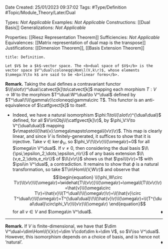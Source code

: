<div class="topSpace"></div>

Date Created: 25/01/2023 09:37:02
Tags: #Type/Definition #Topic/Module_Theory/Later/Dual

Types: <i>Not Applicable</i>
Examples: <i>Not Applicable</i>
Constructions: [[Dual Basis]]
Generalizations: <i>Not Applicable</i>

Properties: [[Riesz Representation Theorem]]
Sufficiencies: <i>Not Applicable</i>
Equivalences: [[Matrix representation of dual map is the transpose]]
Justifications: [[Dimension Theorem]], [[Basis Extension Theorem]]

``` ad-Definition
title: Definition.

Let $V$ be a $k$-vector space. The <b>dual space of $V$</b> is the vector space $V^\dual\coloneqq\Hom\l(V,k\r)$, whose elements $\omega:V\to k$ are said to be <b>linear forms</b>.

```

<b>Remark.</b> Taking the dual defines a contravariant functor $\l(\slot\r)^\dual:\catvect[k]\to\catvect[k]$ mapping each morphism $T:V\to W$ to the morphism $T^\dual:W^\dual\to V^\dual$ defined by $T^\dual\!\l(\gamma\r)\coloneqq\gamma\circ T$. This functor is an anti-equivalence of $\catfgvect[k]$ to itself.
* Indeed, we have a natural isomorphism $\phi:1\to\l(\slot\r)^{\dual\dual}$ defined, for all $V\in\Obj\l(\catfgvect[k]\r)$, by $\phi_V:V\to V^{\dual\dual}$ mapping $v\mapsto\l(\hat{v}:\omega\mapsto\omega\l(v\r)\r)$. This map is clearly linear, and since $V$ is finitely-generated, it suffices to show that it is injective. Take $v\in\ker\phi_V$, so $\phi_V\!\l(v\r)\l(\omega\r)=0$ for all $\omega\in V^\dual$. If $v\neq0$, then considering the dual basis $\l\{\psi,\epsilon_2,\dots,\epsilon_n\r\}$ of any basis extension $\l\{v,e_2,\dots,e_n\r\}$ of $\l\{v\r\}$ shows us that $\psi\l(v\r)=1$ with $\psi\in V^\dual$, a contradiction. It remains to show that $\phi$ is a natural transformation, so take $T\in\Hom\l(V,W\r)$ and observe that
$$\begin{equation}
    \l(\phi_W\circ T\r)\l(v\r)\l(\omega\r)=\widehat{T\l(v\r)}\l(\omega\r)=\omega\l(T\l(v\r)\r)=\hat{v}\l(\omega\circ T\r)=\hat{v}\l(T^\dual\!\l(\omega\r)\r)=\l(\hat{v}\circ T^\dual\r)\l(\omega\r)=T^{\dual\dual}\!\l(\hat{v}\r)\l(\omega\r)=\l(T^{\dual\dual}\circ\phi_V\r)\l(v\r)\l(\omega\r)
\end{equation}$$
for all $v\in V$ and $\omega\in V^\dual$.<span style="float:right;">$\blacklozenge$</span>

---

<b>Remark.</b> If $V$ is finite-dimensional, we have that $\dim V^\dual=\dim\Hom\l(V,k\r)=\dim V\cdot\dim k=\dim V$, so $V\iso V^\dual$. However, this isomorphism depends on a choice of basis, and is hence not ‘natural’.<span style="float:right;">$\blacklozenge$</span>
